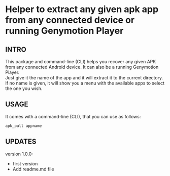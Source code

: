 Helper to extract any given apk app from any connected device or running Genymotion Player
==============================
## INTRO

This package and command-line (CLI) helps you recover any given APK from any connected Android device. It can also be a running Genymotion Player.  
Just give it the name of the app and it will extract it to the current directory. If no name is given, it will show you a menu with the available apps to select the one you wish. 

## USAGE
It comes with a command-line (CLI), that you can use as follows:  

```javascript
apk_pull appname
```

## UPDATES

version 1.0.0: 
- first version
- Add readme.md file